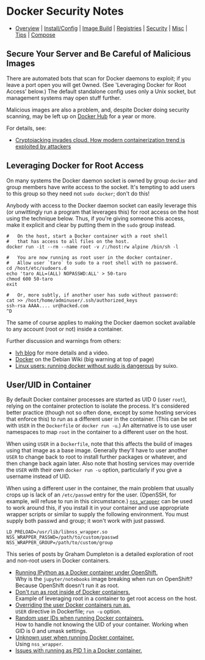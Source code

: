 Docker Security Notes
=====================

* [Overview](README.md) | [Install/Config](config.md) | [Image Build](image.md)
  | [Registries](registries.md) | [Security](security.md) | [Misc](misc.md)
  | [Tips](tips.md) | [Compose](compose.md)

Secure Your Server and Be Careful of Malicious Images
-----------------------------------------------------

There are automated bots that scan for Docker daemons to exploit; if
you leave a port open you will get 0wned. (See 'Leveraging Docker for
Root Access' below.) The default standalone config uses only a Unix
socket, but management systems may open stuff further.

Malicious images are also a problem, and, despite Docker doing
security scanning, may be left up on [Docker Hub] for a year or more.

For details, see:
* [Cryptojacking invades cloud. How modern containerization trend is
  exploited by attackers][kromtech]


Leveraging Docker for Root Access
---------------------------------

On many systems the Docker daemon socket is owned by group `docker`
and group members have write access to the socket. It's tempting to
add users to this group so they need not `sudo docker`; don't do this!

Anybody with access to the Docker daemon socket can easily leverage this
(or unwittingly run a program that leverages this) for root access on the
host using the technique below. Thus, if you're giving someone this access,
make it explicit and clear by putting them in the `sudo` group instead.

    #   On the host, start a Docker container with a root shell
    #   that has access to all files on the host.
    docker run -it --rm --name root -v /:/host:rw alpine /bin/sh -l

    #   You are now running as root user in the docker container.
    #   Allow user `taro` to sudo to a root shell with no password.
    cd /host/etc/sudoers.d
    echo 'taro ALL=(ALL) NOPASSWD:ALL' > 50-taro
    chmod 600 50-taro
    exit

    #   Or, more subtly, if another user has sudo without password:
    cat >> /host/home/adminuser/.ssh/authorized_keys
    ssh-rsa AAAA.... ur@hacked.com
    ^D

The same of course applies to making the Docker daemon socket available
to any account (root or not) inside a container.

Further discussion and warnings from others:
- [lvh blog] for more details and a video.
- [Docker][dw-docker] on the Debian Wiki (big warning at top of page)
- [Linux users: running docker without sudo is dangerous][suixo] by suixo.


User/UID in Container
---------------------

By default Docker container processes are started as UID 0 (user
`root`), relying on the container protection to isolate the process.
It's considered better practice (though not so often done, except by
some hosting services that enforce this) to run as a different user in
the container. (This can be set with `USER` in the `Dockerfile` or
`docker run -u`.) An alternative is to use user namespaces to map
`root` in the container to a different user on the host.

When using `USER` in a `Dockerfile`, note that this affects the build
of images using that image as a base image. Generally they'll have to
user another `USER` to change back to root to install further packages
or whatever, and then change back again later. Also note that hosting
services may override the `USER` with their own `docker run -u` option,
particularly if you give a username instead of UID.

When using a different user in the container, the main problem that
usually crops up is lack of an `/etc/passwd` entry for the user.
(OpenSSH, for example, will refuse to run in this circumstance.)
[`nss_wrapper`] can be used to work around this, if you install it in
your container and use appropriate wrapper scripts or similar to
supply the following environment. You must supply both passwd and
group; it won't work with just passwd.

    LD_PRELOAD=/usr/lib/libnss_wrapper.so
    NSS_WRAPPER_PASSWD=/path/to/custom/passwd
    NSS_WRAPPER_GROUP=/path/to/custom/group

This series of posts by Graham Dumpleton is a detailed exploration of
root and non-root users in Docker containers.
* [Running IPython as a Docker container under OpenShift.][dscpl151218]  
  Why is the `jupyter/notebooks` image breaking when run on OpenShift?
  Because OpenShift doesn't run it as root.
* [Don't run as root inside of Docker containers.][dscpl151218a]  
  Example of leveraging root in a container to get root access on the host.
* [Overriding the user Docker containers run as.][dscpl151222]  
  `USER` directive in Dockerfile; `run -u` option.
* [Random user IDs when running Docker containers.][dscpl151223]  
  How to handle not knowing the UID of your container.
  Working when GID is 0 and umask settings.
* [Unknown user when running Docker container.][dscpl151224]  
  Using `nss_wrapper`.
* [Issues with running as PID 1 in a Docker container.][dscpl151229]


<!-------------------------------------------------------------------->

[Docker Hub]: https://hub.docker.com/explore/

[dw-docker]: https://wiki.debian.org/Docker
[lvh blog]: https://www.lvh.io/posts/dont-expose-the-docker-socket-not-even-to-a-container.html
[suixo]: https://medium.com/@suixo/linux-users-running-docker-without-sudo-is-dangerous-3e5c5654abea

[`nss_wrapper`]: https://cwrap.org/nss_wrapper.html
[dscpl151218]: http://blog.dscpl.com.au/2015/12/running-ipython-as-docker-container.html
[dscpl151218a]: http://blog.dscpl.com.au/2015/12/don-run-as-root-inside-of-docker.html
[dscpl151222]: http://blog.dscpl.com.au/2015/12/overriding-user-docker-containers-run-as.html
[dscpl151223]: http://blog.dscpl.com.au/2015/12/random-user-ids-when-running-docker.html
[dscpl151224]: http://blog.dscpl.com.au/2015/12/unknown-user-when-running-docker.html
[dscpl151229]: http://blog.dscpl.com.au/2015/12/issues-with-running-as-pid-1-in-docker.html
[kromtech]: https://kromtech.com/blog/security-center/cryptojacking-invades-cloud-how-modern-containerization-trend-is-exploited-by-attackers

